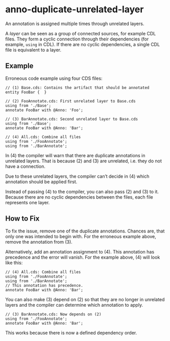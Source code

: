# anno-duplicate-unrelated-layer

An annotation is assigned multiple times through unrelated layers.

A _layer_ can be seen as a group of connected sources, for example CDL files.
They form a cyclic connection through their dependencies
(for example, `using` in CDL).  If there are no cyclic dependencies, a single
CDL file is equivalent to a layer.

## Example

Erroneous code example using four CDS files:

```cdl
// (1) Base.cds: Contains the artifact that should be annotated
entity FooBar {  }

// (2) FooAnnotate.cds: First unrelated layer to Base.cds
using from './Base';
annotate FooBar with @Anno: 'Foo';

// (3) BarAnnotate.cds: Second unrelated layer to Base.cds
using from './Base';
annotate FooBar with @Anno: 'Bar';

// (4) All.cds: Combine all files
using from './FooAnnotate';
using from './BarAnnotate';
```

In (4) the compiler will warn that there are duplicate annotations in unrelated
layers.  That is because (2) and (3) are unrelated, i.e. they do not have a
connection.

Due to these unrelated layers, the compiler can’t decide in (4) which
annotation should be applied first.

Instead of passing (4) to the compiler, you can also pass (2) and (3) to it.
Because there are no cyclic dependencies between the files, each file
represents one layer.

## How to Fix

To fix the issue, remove one of the duplicate annotations.  Chances are, that
only one was intended to begin with.  For the erroneous example above, remove
the annotation from (3).

Alternatively, add an annotation assignment to (4).  This annotation has
precedence and the error will vanish.  For the example above, (4) will look
like this:

```cdl
// (4) All.cds: Combine all files
using from './FooAnnotate';
using from './BarAnnotate';
// This annotation has precedence.
annotate FooBar with @Anno: 'Bar';
```

You can also make (3) depend on (2) so that they are no longer in unrelated
layers and the compiler can determine which annotation to apply.

```cdl
// (3) BarAnnotate.cds: Now depends on (2)
using from './FooAnnotate';
annotate FooBar with @Anno: 'Bar';
```

This works because there is now a defined dependency order.
